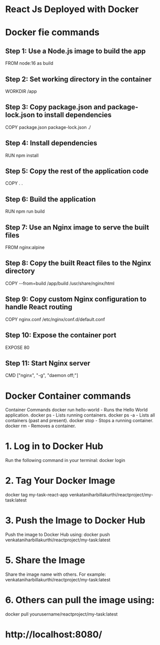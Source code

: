 # React Js  Deployed with Docker

# Docker fie commands
## Step 1: Use a Node.js image to build the app
FROM node:16 as build

## Step 2: Set working directory in the container
WORKDIR /app

## Step 3: Copy package.json and package-lock.json to install dependencies
COPY package.json package-lock.json ./

## Step 4: Install dependencies
RUN npm install

## Step 5: Copy the rest of the application code
COPY . .

## Step 6: Build the application
RUN npm run build

## Step 7: Use an Nginx image to serve the built files
FROM nginx:alpine

## Step 8: Copy the built React files to the Nginx directory
COPY --from=build /app/build /usr/share/nginx/html

## Step 9: Copy custom Nginx configuration to handle React routing
COPY nginx.conf /etc/nginx/conf.d/default.conf

## Step 10: Expose the container port
EXPOSE 80

## Step 11: Start Nginx server
CMD ["nginx", "-g", "daemon off;"]



# Docker Container commands
Container Commands
docker run hello-world - Runs the Hello World application.
docker ps - Lists running containers.
docker ps -a - Lists all containers (past and present).
docker stop - Stops a running container.
docker rm - Removes a container.

# 1. Log in to Docker Hub
Run the following command in your terminal:
docker login

# 2. Tag Your Docker Image
docker tag my-task-react-app venkataniharbillakurthi/reactproject/my-task:latest

# 3. Push the Image to Docker Hub
Push the image to Docker Hub using:
docker push venkataniharbillakurthi/reactproject/my-task:latest
# 5. Share the Image
Share the image name with others. For example:
venkataniharbillakurthi/reactproject/my-task:latest
# 6. Others can pull the image using:
docker pull yourusername/reactproject/my-task:latest

# http://localhost:8080/


